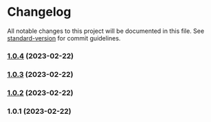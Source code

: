 # Changelog

All notable changes to this project will be documented in this file. See [standard-version](https://github.com/conventional-changelog/standard-version) for commit guidelines.

### [1.0.4](https://github.com/Adela2012/githooks-demo/compare/v1.0.3...v1.0.4) (2023-02-22)

### [1.0.3](https://github.com/Adela2012/githooks-demo/compare/v1.0.2...v1.0.3) (2023-02-22)

### [1.0.2](https://github.com/Adela2012/githooks-demo/compare/v0.0.5...v1.0.2) (2023-02-22)

### 1.0.1 (2023-02-22)
